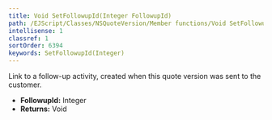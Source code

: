```yaml
---
title: Void SetFollowupId(Integer FollowupId)
path: /EJScript/Classes/NSQuoteVersion/Member functions/Void SetFollowupId(Integer p_0)
intellisense: 1
classref: 1
sortOrder: 6394
keywords: SetFollowupId(Integer)
---
```



Link to a follow-up activity, created when this quote version was sent to the customer.



* **FollowupId:** Integer
* **Returns:** Void


